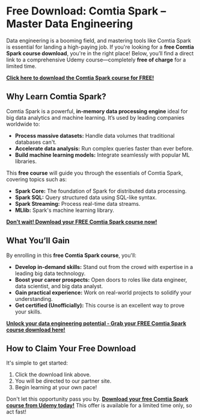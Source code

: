 # Free Download: Comtia Spark – Master Data Engineering

Data engineering is a booming field, and mastering tools like Comtia Spark is essential for landing a high-paying job. If you're looking for a **free Comtia Spark course download**, you're in the right place! Below, you’ll find a direct link to a comprehensive Udemy course—completely **free of charge** for a limited time.

[**Click here to download the Comtia Spark course for FREE!**](https://udemywork.com/comtia-spark)

## Why Learn Comtia Spark?

Comtia Spark is a powerful, **in-memory data processing engine** ideal for big data analytics and machine learning. It’s used by leading companies worldwide to:

*   **Process massive datasets:** Handle data volumes that traditional databases can't.
*   **Accelerate data analysis:** Run complex queries faster than ever before.
*   **Build machine learning models:** Integrate seamlessly with popular ML libraries.

This **free course** will guide you through the essentials of Comtia Spark, covering topics such as:

*   **Spark Core:** The foundation of Spark for distributed data processing.
*   **Spark SQL:** Query structured data using SQL-like syntax.
*   **Spark Streaming:** Process real-time data streams.
*   **MLlib:** Spark's machine learning library.

[**Don't wait! Download your FREE Comtia Spark course now!**](https://udemywork.com/comtia-spark)

## What You’ll Gain

By enrolling in this **free Comtia Spark course**, you'll:

*   **Develop in-demand skills:** Stand out from the crowd with expertise in a leading big data technology.
*   **Boost your career prospects:** Open doors to roles like data engineer, data scientist, and big data analyst.
*   **Gain practical experience:** Work on real-world projects to solidify your understanding.
*   **Get certified (Unofficially):** This course is an excellent way to prove your skills.

[**Unlock your data engineering potential - Grab your FREE Comtia Spark course download here!**](https://udemywork.com/comtia-spark)

## How to Claim Your Free Download

It's simple to get started:

1.  Click the download link above.
2.  You will be directed to our partner site.
3.  Begin learning at your own pace!

Don't let this opportunity pass you by. **[Download your free Comtia Spark course from Udemy today!](https://udemywork.com/comtia-spark)** This offer is available for a limited time only, so act fast!
